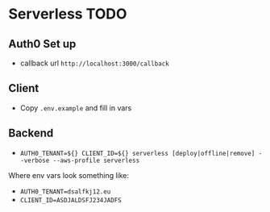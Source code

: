 # Serverless TODO

## Auth0 Set up

- callback url `http://localhost:3000/callback`

## Client

- Copy `.env.example` and fill in vars

## Backend

- `AUTH0_TENANT=${} CLIENT_ID=${} serverless [deploy|offline|remove] --verbose --aws-profile serverless`

Where env vars look something like:

- `AUTH0_TENANT=dsalfkj12.eu`
- `CLIENT_ID=ASDJALDSFJ234JADFS`
